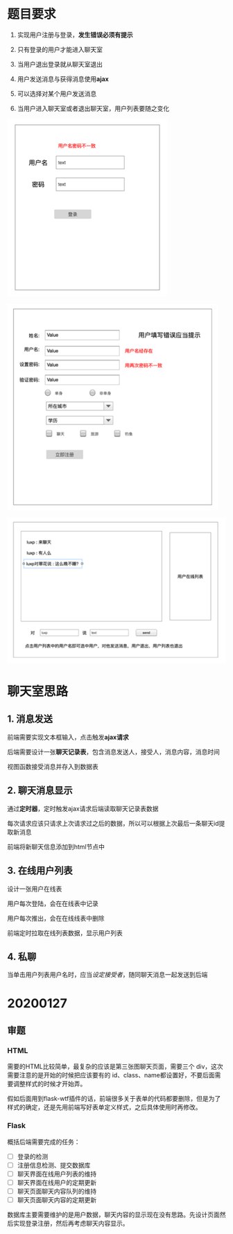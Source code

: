 # 题目要求

1. 实现用户注册与登录，**发生错误必须有提示**

2. 只有登录的用户才能进入聊天室

3. 当用户退出登录就从聊天室退出

4. 用户发送消息与获得消息使用**ajax**

5. 可以选择对某个用户发送消息

6. 当用户进入聊天室或者退出聊天室，用户列表要随之变化

![](static/pic/requirement1.png)

![](static/pic/requirement2.png)

![](static/pic/requirement3.png)


# 聊天室思路

## 1. 消息发送 

前端需要实现文本框输入，点击触发**ajax请求**

后端需要设计一张**聊天记录表**，包含消息发送人，接受人，消息内容，消息时间

视图函数接受消息并存入到数据表

## 2. 聊天消息显示

通过**定时器**，定时触发ajax请求后端读取聊天记录表数据

每次请求应该只请求上次请求过之后的数据，所以可以根据上次最后一条聊天id提取新消息

前端将新聊天信息添加到html节点中

## 3. 在线用户列表

设计一张用户在线表

用户每次登陆，会在在线表中记录

用户每次推出，会在在线线表中删除

前端定时拉取在线列表数据，显示用户列表

## 4. 私聊

当单击用户列表用户名时，应当*设定接受者*，随同聊天消息一起发送到后端

# 20200127 

## 审题

### HTML

需要的HTML比较简单，最复杂的应该是第三张图聊天页面，需要三个 div，这次需要注意的是开始的时候把应该要有的 id、class、name都设置好，不要后面需要调整样式的时候才开始弄。

假如后面用到flask-wtf插件的话，前端很多关于表单的代码都要删除，但是为了样式的确定，还是先用前端写好表单定义样式，之后具体使用时再修改。

### Flask

概括后端需要完成的任务：
- [ ] 登录的检测
- [ ] 注册信息检测、提交数据库
- [ ] 聊天界面在线用户列表的维持
- [ ] 聊天界面在线用户的定期更新
- [ ] 聊天页面聊天内容队列的维持
- [ ] 聊天页面聊天内容的定期更新

数据库主要需要维护的是用户数据，聊天内容的显示现在没有思路。先设计页面然后实现登录注册，然后再考虑聊天内容显示。